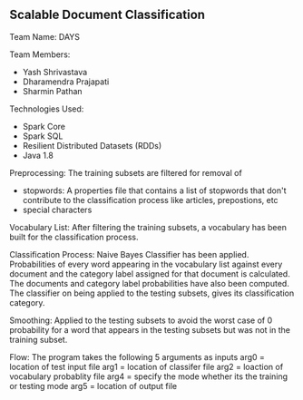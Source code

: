 Scalable Document Classification
--------------------------------

Team Name: DAYS

Team Members:
- Yash Shrivastava
- Dharamendra Prajapati
- Sharmin Pathan

Technologies Used:
- Spark Core
- Spark SQL
- Resilient Distributed Datasets (RDDs)
- Java 1.8

Preprocessing:
The training subsets are filtered for removal of
- stopwords: A properties file that contains a list of stopwords that don't contribute to the classification process like articles, prepostions, etc
- special characters

Vocabulary List:
After filtering the training subsets, a vocabulary has been built for the classification process.

Classification Process:
Naive Bayes Classifier has been applied.
Probabilities of every word appearing in the vocabulary list against every document and the category label assigned for that document is calculated. The documents and category label probabilities have also been computed.
The classifier on being applied to the testing subsets, gives its classification category.

Smoothing:
Applied to the testing subsets to avoid the worst case of 0 probability for a word that appears in the testing subsets but was not in the training subset.

Flow:
The program takes the following 5 arguments as inputs
arg0 = location of test input file 
arg1 = location of classifer file
arg2 = loaction of vocabulary probablity file
arg4 = specify the mode whether its the training or testing mode
arg5 = location of output file

